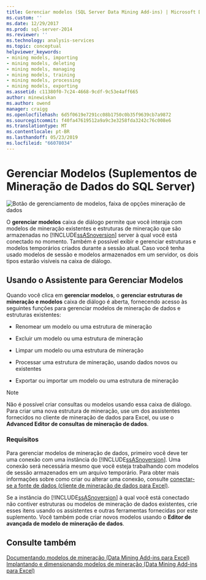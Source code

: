 ```yaml
---
title: Gerenciar modelos (SQL Server Data Mining Add-ins) | Microsoft Docs
ms.custom: ''
ms.date: 12/29/2017
ms.prod: sql-server-2014
ms.reviewer: ''
ms.technology: analysis-services
ms.topic: conceptual
helpviewer_keywords:
- mining models, importing
- mining models, deleting
- mining models, managing
- mining models, training
- mining models, processing
- mining models, exporting
ms.assetid: c11380f0-7c24-4668-9cdf-9c53e4aff665
author: minewiskan
ms.author: owend
manager: craigg
ms.openlocfilehash: 6d5f0619e7291cc08b1750c0b35f9639cb7a9872
ms.sourcegitcommit: f40fa47619512a9a9c3e3258fda3242c76c008e6
ms.translationtype: MT
ms.contentlocale: pt-BR
ms.lasthandoff: 05/23/2019
ms.locfileid: "66078034"
---
```

# <a name="manage-models-sql-server-data-mining-add-ins"></a>Gerenciar Modelos (Suplementos de Mineração de Dados do SQL Server)
  ![Botão de gerenciamento de modelos, faixa de opções mineração de dados](media/dmc-manage.gif "botão Gerenciar modelos, faixa de opções mineração de dados")  
  
 O **gerenciar modelos** caixa de diálogo permite que você interaja com modelos de mineração existentes e estruturas de mineração que são armazenadas no [!INCLUDE[ssASnoversion](../includes/ssasnoversion-md.md)] server à qual você está conectado no momento. Também é possível exibir e gerenciar estruturas e modelos temporários criados durante a sessão atual. Caso você tenha usado modelos de sessão e modelos armazenados em um servidor, os dois tipos estarão visíveis na caixa de diálogo.  
  
## <a name="using-the-manage-models-wizard"></a>Usando o Assistente para Gerenciar Modelos  
 Quando você clica em **gerenciar modelos**, o **gerenciar estruturas de mineração e modelos** caixa de diálogo é aberta, fornecendo acesso às seguintes funções para gerenciar modelos de mineração de dados e estruturas existentes:  
  
-   Renomear um modelo ou uma estrutura de mineração  
  
-   Excluir um modelo ou uma estrutura de mineração  
  
-   Limpar um modelo ou uma estrutura de mineração  
  
-   Processar uma estrutura de mineração, usando dados novos ou existentes  
  
-   Exportar ou importar um modelo ou uma estrutura de mineração  
  
> [!NOTE]  
>  Não é possível criar consultas ou modelos usando essa caixa de diálogo. Para criar uma nova estrutura de mineração, use um dos assistentes fornecidos no cliente de mineração de dados para Excel, ou use o **Advanced Editor de consultas de mineração de dados**.  
  
### <a name="requirements"></a>Requisitos  
 Para gerenciar modelos de mineração de dados, primeiro você deve ter uma conexão com uma instância do [!INCLUDE[ssASnoversion](../includes/ssasnoversion-md.md)]. Uma conexão será necessária mesmo que você esteja trabalhando com modelos de sessão armazenados em um arquivo temporário. Para obter mais informações sobre como criar ou alterar uma conexão, consulte [conectar-se a fonte de dados &#40;cliente de mineração de dados para Excel&#41;](connect-to-source-data-data-mining-client-for-excel.md).  
  
 Se a instância do [!INCLUDE[ssASnoversion](../includes/ssasnoversion-md.md)] à qual você está conectado não contiver estruturas ou modelos de mineração de dados existentes, crie esses itens usando os assistentes e outras ferramentas fornecidas por este suplemento. Você também pode criar novos modelos usando o **Editor de avançada de modelo de mineração de dados**.  
  
## <a name="see-also"></a>Consulte também  
 [Documentando modelos de mineração &#40;Data Mining Add-ins para Excel&#41;](documenting-mining-models-data-mining-add-ins-for-excel.md)   
 [Implantando e dimensionando modelos de mineração &#40;Data Mining Add-ins para Excel&#41;](deploying-and-scaling-mining-models-data-mining-add-ins-for-excel.md)   

  
